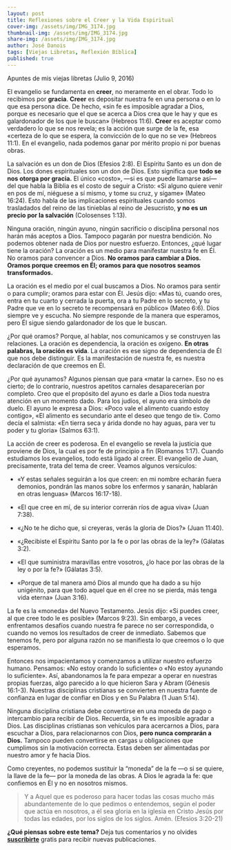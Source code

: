 ```yaml
---
layout: post
title: Reflexiones sobre el Creer y la Vida Espiritual
cover-img: /assets/img/IMG_3174.jpg
thumbnail-img: /assets/img/IMG_3174.jpg
share-img: /assets/img/IMG_3174.jpg
author: José Danois
tags: [Viejas Libretas, Reflexión Bíblica]
published: true
---
```

Apuntes de mis viejas libretas (Julio 9, 2016)

El evangelio se fundamenta en  **creer**, no meramente en el obrar. Todo lo recibimos por  **gracia**.  **Creer**  es depositar nuestra fe en una persona o en lo que esa persona dice. De hecho, «sin fe es imposible agradar a Dios, porque es necesario que el que se acerca a Dios crea que le hay y que es galardonador de los que le buscan» (Hebreos 11:6).  **Creer**  es aceptar como verdadero lo que se nos revela; es la acción que surge de la fe, esa «certeza de lo que se espera, la convicción de lo que no se ve» (Hebreos 11:1). En el evangelio, nada podemos ganar por mérito propio ni por buenas obras.

La salvación es un don de Dios (Efesios 2:8). El Espíritu Santo es un don de Dios. Los dones espirituales son un don de Dios. Esto significa que  **todo se nos otorga por gracia.** El único «costo», —si es que puede llamarse así— del que habla la Biblia es el costo de seguir a Cristo: «Si alguno quiere venir en pos de mí, niéguese a sí mismo, y tome su cruz, y sígame» (Mateo 16:24). Esto habla de las implicaciones espirituales cuando somos trasladados del reino de las tinieblas al reino de Jesucristo,  **y no es un precio por la salvación**  (Colosenses 1:13).

Ninguna oración, ningún ayuno, ningún sacrificio o disciplina personal nos harán más aceptos a Dios. Tampoco pagarán por nuestra bendición. No podemos obtener nada de Dios por nuestro esfuerzo. Entonces, ¿qué lugar tiene la oración? La oración es un medio para manifestar nuestra fe en Él. No oramos para convencer a Dios.  **No oramos para cambiar a Dios. Oramos porque creemos en Él; oramos para que nosotros seamos transformados.**

La oración es el medio por el cual buscamos a Dios. No oramos para sentir o para cumplir; oramos para estar con Él. Jesús dijo: «Mas tú, cuando ores, entra en tu cuarto y cerrada la puerta, ora a tu Padre en lo secreto, y tu Padre que ve en lo secreto te recompensará en público» (Mateo 6:6). Dios siempre ve y escucha. No siempre responde de la manera que esperamos, pero Él sigue siendo galardonador de los que le buscan.

¿Por qué oramos? Porque, al hablar, nos comunicamos y se construyen las relaciones. La oración es dependencia, la oración es oxígeno.  **En otras palabras, la oración es vida**. La oración es ese signo de dependencia de Él que nos debe distinguir. Es la manifestación de nuestra fe, es nuestra declaración de que creemos en Él.

¿Por qué ayunamos? Algunos piensan que para «matar la carne». Eso no es cierto; de lo contrario, nuestros apetitos carnales desaparecerían por completo. Creo que el propósito del ayuno es darle a Dios toda nuestra atención en un momento dado. Para los judíos, el ayuno era símbolo de duelo. El ayuno le expresa a Dios: «Poco vale el alimento cuando estoy contigo», «El alimento es secundario ante el deseo que tengo de ti». Como decía el salmista: «En tierra seca y árida donde no hay aguas, para ver tu poder y tu gloria» (Salmos 63:1).

La acción de creer es poderosa. En el evangelio se revela la justicia que proviene de Dios, la cual es por fe de principio a fin (Romanos 1:17). Cuando estudiamos los evangelios, todo está ligado al creer. El evangelio de Juan, precisamente, trata del tema de creer. Veamos algunos versículos:

-   «Y estas señales seguirán a los que creen: en mi nombre echarán fuera demonios, pondrán las manos sobre los enfermos y sanarán, hablarán en otras lenguas» (Marcos 16:17-18).

-   «El que cree en mí, de su interior correrán ríos de agua viva» (Juan 7:38).

-   «¿No te he dicho que, si creyeras, verás la gloria de Dios?» (Juan 11:40).

-   «¿Recibiste el Espíritu Santo por la fe o por las obras de la ley?» (Gálatas 3:2).

-   «El que suministra maravillas entre vosotros, ¿lo hace por las obras de la ley o por la fe?» (Gálatas 3:5).

-   «Porque de tal manera amó Dios al mundo que ha dado a su hijo unigénito, para que todo aquel que en él cree no se pierda, más tenga vida eterna» (Juan 3:16).

La fe es la «moneda» del Nuevo Testamento. Jesús dijo: «Si puedes creer, al que cree todo le es posible» (Marcos 9:23). Sin embargo, a veces enfrentamos desafíos cuando nuestra fe parece no ser correspondida, o cuando no vemos los resultados de creer de inmediato. Sabemos que tenemos fe, pero por alguna razón no se manifiesta lo que creemos o lo que esperamos.

Entonces nos impacientamos y comenzamos a utilizar nuestro esfuerzo humano. Pensamos: «No estoy orando lo suficiente» o «No estoy ayunando lo suficiente». Así, abandonamos la fe para empezar a operar en nuestras propias fuerzas, algo parecido a lo que hicieron Sara y Abram (Génesis 16:1-3). Nuestras disciplinas cristianas se convierten en nuestra fuente de confianza en lugar de confiar en Dios y en Su Palabra (1 Juan 5:14).

Ninguna disciplina cristiana debe convertirse en una moneda de pago o intercambio para recibir de Dios. Recuerda, sin fe es imposible agradar a Dios. Las disciplinas cristianas son vehículos para acercarnos a Dios, para escuchar a Dios, para relacionarnos con Dios,  **pero nunca comprarán a Dios.**  Tampoco pueden convertirse en cargas u obligaciones que cumplimos sin la motivación correcta. Estas deben ser alimentadas por nuestro amor y fe hacia Dios.

Como creyentes, no podemos sustituir la “moneda” de la fe —o si se quiere, la llave de la fe— por la moneda de las obras. A Dios le agrada la fe: que confiemos en Él y no en nosotros mismos.

> Y a Aquel que es poderoso para hacer todas las cosas mucho más abundantemente de lo que pedimos o entendemos, según el poder que actúa en nosotros, a él sea gloria en la iglesia en Cristo Jesús por todas las edades, por los siglos de los siglos. Amén. (Efesios 3:20-21)

**¿Qué piensas sobre este tema?** Deja tus comentarios y no olvides **[suscribirte](https://www.feedio.co/@jdanois)** gratis para recibir nuevas publicaciones.
<!--stackedit_data:
eyJoaXN0b3J5IjpbMjIyMzYyOTgzXX0=
-->